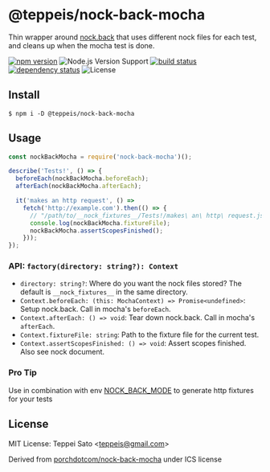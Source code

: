# @teppeis/nock-back-mocha

Thin wrapper around [nock.back](https://github.com/nock/nock#nock-back) that uses different nock files for each test, and cleans up when the mocha test is done.

[![npm version][npm-image]][npm-url]
![Node.js Version Support][node-version]
[![build status][circleci-image]][circleci-url]
[![dependency status][deps-image]][deps-url]
![License][license]

## Install

```console
$ npm i -D @teppeis/nock-back-mocha
```

## Usage

```js
const nockBackMocha = require('nock-back-mocha')();

describe('Tests!', () => {
  beforeEach(nockBackMocha.beforeEach);
  afterEach(nockBackMocha.afterEach);

  it('makes an http request', () =>
    fetch('http://example.com').then(() => {
      // "/path/to/__nock_fixtures__/Tests!/makes\ an\ http\ request.json"
      console.log(nockBackMocha.fixtureFile);
      nockBackMocha.assertScopesFinished();
    }));
});
```

### API: `factory(directory: string?): Context`

- `directory: string?`: Where do you want the nock files stored? The default is `__nock_fixtures__` in the same directory.
- `Context.beforeEach: (this: MochaContext) => Promise<undefined>`: Setup nock.back. Call in mocha's `beforeEach`.
- `Context.afterEach: () => void`: Tear down nock.back. Call in mocha's `afterEach`.
- `Context.fixtureFile: string`: Path to the fixture file for the current test.
- `Context.assertScopesFinished: () => void`: Assert scopes finished. Also see nock document.

### Pro Tip

Use in combination with env [NOCK_BACK_MODE](https://github.com/nock/nock#modes) to generate http fixtures for your tests

## License

MIT License: Teppei Sato &lt;teppeis@gmail.com&gt;

Derived from [porchdotcom/nock-back-mocha](https://github.com/porchdotcom/nock-back-mocha) under ICS license

[npm-image]: https://img.shields.io/npm/v/@teppeis/nock-back-mocha.svg
[npm-url]: https://npmjs.org/package/@teppeis/nock-back-mocha
[npm-downloads-image]: https://img.shields.io/npm/dm/@teppeis/nock-back-mocha.svg
[deps-image]: https://img.shields.io/david/teppeis/nock-back-mocha.svg
[deps-url]: https://david-dm.org/teppeis/nock-back-mocha
[node-version]: https://img.shields.io/badge/Node.js%20support-v6,v8,v10-brightgreen.svg
[license]: https://img.shields.io/npm/l/@teppeis/nock-back-mocha.svg
[circleci-image]: https://circleci.com/gh/teppeis/nock-back-mocha.svg?style=shield
[circleci-url]: https://circleci.com/gh/teppeis/nock-back-mocha
